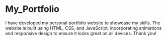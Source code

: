 # My_Portfolio
I have developed my personal portfolio website to showcase my skills. The website is built using HTML, CSS, and JavaScript, incorporating animations and responsive design to ensure it looks great on all devices. Thank you!
